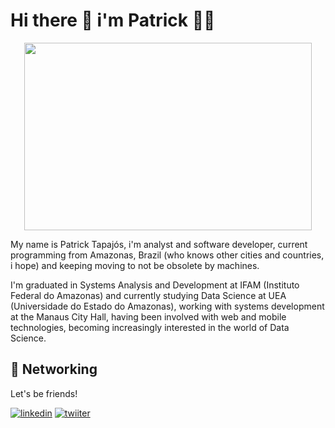 # Hi there :vulcan_salute: i'm Patrick :man_technologist:

<p align="center">
  <img width="460" height="300" src="https://media1.tenor.com/images/b7a43f2a884a5469c505b3b0838b6aa2/tenor.gif?itemid=5567497">
</p>

My name is Patrick Tapajós, i'm analyst and software developer, current programming from Amazonas, Brazil (who knows other cities and countries, i hope) and keeping moving to not be obsolete by machines.

I'm graduated in Systems Analysis and Development at IFAM (Instituto Federal do Amazonas) and currently studying Data Science at UEA (Universidade do Estado do Amazonas), working with systems development at the Manaus City Hall, having been involved with web and mobile technologies, becoming increasingly interested in the world of Data Science.

## :link: Networking

Let's be friends!

[![linkedin](https://img.shields.io/badge/linkedin-%230077B5.svg?&style=for-the-badge&logo=linkedin&logoColor=white)](https://www.linkedin.com/in/patrick-tapajos-pinto/)
[![twiiter](https://img.shields.io/badge/twitter-%231DA1F2.svg?&style=for-the-badge&logo=twitter&logoColor=white)](https://www.twiiter.com/patricktapajos)

